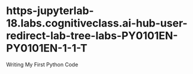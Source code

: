 # https-jupyterlab-18.labs.cognitiveclass.ai-hub-user-redirect-lab-tree-labs-PY0101EN-PY0101EN-1-1-T
Writing My First Python Code
